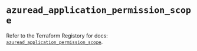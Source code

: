 # `azuread_application_permission_scope`

Refer to the Terraform Registory for docs: [`azuread_application_permission_scope`](https://registry.terraform.io/providers/hashicorp/azuread/2.46.0/docs/resources/application_permission_scope).
